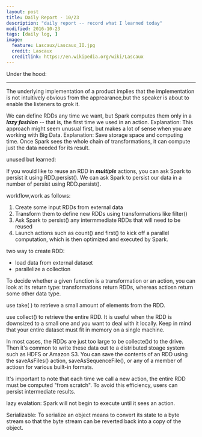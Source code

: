 ```yaml
---
layout: post
title: Daily Report - 10/23
description: "daily report -- record what I learned today"
modified: 2016-10-23
tags: [daily log, ]
image:
  feature: Lascaux/Lascaux_II.jpg
  credit: Lascaux
  creditlink: https://en.wikipedia.org/wiki/Lascaux
---
```


Under the hood:
<hr>
The underlying implementation of a product implies that the implementation is not intuitively obvious from the apprearance,but the speaker is about to enable the listeners to grok it.

We can define RDDs any time we want, but Spark computes them only in a ***lazy fashion*** -- that is, the first time we used in an action. Explanation: This approach might seem unusual first, but makes a lot of sense when you are working with Big Data. Explanation: Save storage space and computing time. Once Spark sees the whole chain of transformations, it can compute just the data needed for its result.

unused but learned:

If you would like to reuse an RDD in ***multiple*** actions, you can ask Spark to persist it using RDD.persist(). We can ask Spark to persist our data in a number of persist using RDD.persist().

workflow,work as follows:

1. Create some input RDDs from external data
2. Transform them to define new RDDs using transformations like filter()
3. Ask Spark to persist() any intermmediate RDDs that will need to be reused
4. Launch actions such as count() and first() to kick off a parallel computation, which is then optimized and executed by Spark.

two way to create RDD:

- load data from external dataset
- parallelize a collection


To decide whether a given function is a transformation or an action, you can look at its return type: transformations return RDDs, whereas actiosn return some other data type.

use take( ) to retrieve a small amount of elements from the RDD.

use collect() to retrieve the entire RDD. It is useful when the RDD is downsized to a small one and you want to deal with it locally. Keep in mind that your entire dataset must fit in memory on a single machine.

In most cases, the RDDs are just too large to be collecte()d to the drive. Then it's common to write these data out to a distributed stoage system such as HDFS or Amazon S3. You can save the contents of an RDD using the saveAsFiles() action, saveAsSequenceFile(), or any of a member of actiosn for various built-in formats. 

It's important to note that each time we call a new action, the entire RDD must be computed "from scratch". To avoid this efficiency, users can persist intermediate results.

lazy evalation: Spark will not begin to execute until it sees an action.

Serializable:
To serialize an object means to convert its state to a byte stream so that the byte stream can be reverted back into a copy of the object.
